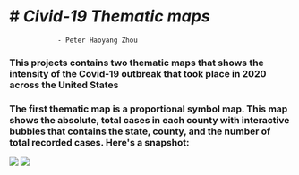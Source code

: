 # # *Civid-19 Thematic maps*
                - Peter Haoyang Zhou


### This projects contains two thematic maps that shows the intensity of the Covid-19 outbreak that took place in 2020 across the United States
### The first thematic map is a proportional symbol map. This map shows the absolute, total cases in each county with interactive bubbles that contains the state, county, and the number of total recorded cases. Here's a snapshot:
![](./imgs/map1.png)
![](./imgs/map2.png)
